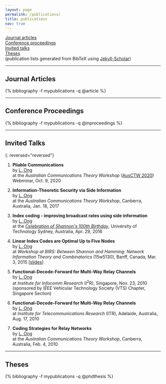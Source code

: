 ```yaml
---
layout: page
permalink: /publications/
title: publications
nav: true
---
```


<a href="#journal">Journal articles</a><br>
<a href="#conf">Conference proceedings</a><br>
<a href="#talk">Invited talks</a><br>
<a href="#thesis">Theses</a><br>
(publication lists generated from BibTeX using [Jekyll-Scholar](https://www.rubydoc.info/gems/jekyll-scholar/0.4.0))

***

<h2 id="journal">Journal Articles</h2>

{% bibliography -f mypublications -q @article %}

***
<h2 id="conf">Conference Proceedings</h2>

{% bibliography -f mypublications -q @inproceedings %}

***

<h2 id="talk">Invited Talks</h2>

{: reversed="reversed"}

1. **Pliable Communications**<br>
by <ins>L. Ong</ins><br>
at the *Australian Communications Theory Workshop* ([AusCTW 2020](https://sites.google.com/view/ausctw/)) Webminar, Oct. 9, 2020

1. **Information-Theoretic Security via Side Information**<br>
by <ins>L. Ong</ins><br>
at the *Australian Communications Theory Workshop*, Canberra, Australia, Jan. 18, 2017

1. **Index coding - improving broadcast rates using side information**<br>
by <ins>L. Ong</ins><br>
at the [*Celebration of Shannon's 100th Birthday*](http://sites.google.com/site/shannon100th/home), University of Technology Sydney, Australia, Apr. 29, 2016

1. **Linear Index Codes are Optimal Up to Five Nodes**<br>
by <ins>L. Ong</ins><br>
at *Workshop at BIRS: Between Shannon and Hamming: Network Information Theory and Combinatorics* (15w5130), Banff, Canada, Mar. 3, 2015 [[slides](http://www.birs.ca//workshops//2015/15w5130/files/ong.pdf)] 

1. **Functional-Decode-Forward for Multi-Way Relay Channels**<br>
by <ins>L. Ong</ins><br>
at *Institute for Infocomm Research* (I<sup>2</sup>R), Singapore, Nov. 23, 2010<br>
(sponsored by IEEE Vehicular Technology Society (VTS) Chapter, Singapore Section)

1. **Functional-Decode-Forward for Multi-Way Relay Channels**<br>
by <ins>L. Ong</ins><br>
at *Institute for Telecommunications Research*  (ITR), Adelaide, Australia, Aug. 17, 2010

1. **Coding Strategies for Relay Networks**<br>
by <ins>L. Ong</ins><br>
at the *Australian Communications Theory Workshop*, Canberra, Australia, Feb. 4, 2010

***

<h2 id="thesis">Theses</h2>

{% bibliography -f mypublications -q @phdthesis %}